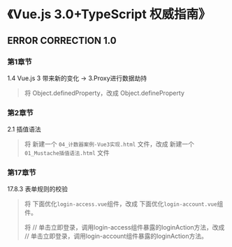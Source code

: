 # 《Vue.js 3.0+TypeScript 权威指南》





## ERROR CORRECTION 1.0

### 第1章节

1.4 Vue.js 3 带来新的变化 -> 3.Proxy进行数据劫持

> 将 Object.definedProperty，改成 Object.defineProperty



### 第2章节

 2.1 插值语法

> 将 新建一个 `04_计数器案例-Vue3实现.html` 文件，改成 新建一个 `01_Mustache插值语法.html` 文件



### 第17章节

17.8.3 表单规则的校验

> 将 下面优化`login-access.vue`组件，改成 下面优化`login-account.vue`组件。
>
> 将 // 单击立即登录，调用login-access组件暴露的loginAction方法，改成 // 单击立即登录，调用login-account组件暴露的loginAction方法。









